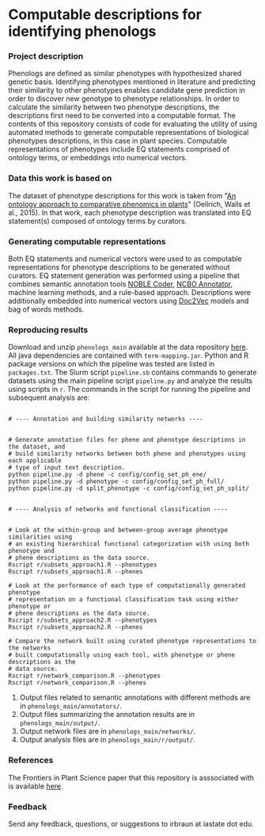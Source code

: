 # Computable descriptions for identifying phenologs

### Project description
Phenologs are defined as similar phenotypes with hypothesized shared genetic basis. Identifying phenotypes mentioned in literature and predicting their similarity to other phenotypes enables candidate gene prediction in order to discover new genotype to phenotype relationships. In order to calculate the similarity between two phenotype descriptions, the descriptions first need to be converted into a computable format. The contents of this repository consists of code for evaluating the utility of using automated methods to generate computable representations of biological phenotypes descriptions, in this case in plant species. Computable representations of phenotypes include EQ statements comprised of ontology terms, or embeddings into numerical vectors.

### Data this work is based on 
The dataset of phenotype descriptions for this work is taken from "[An ontology approach to comparative phenomics in plants][4]" (Oellrich, Walls et al., 2015). In that work, each phenotype description was translated into EQ statement(s) composed of ontology terms by curators.

### Generating computable representations
Both EQ statements and numerical vectors were used to as computable representations for phenotype descriptions to be generated without curators. EQ statement generation was performed using a pipeline that combines semantic annotation tools [NOBLE Coder][2], [NCBO Annotator][1], machine learning methods, and a rule-based approach. Descriptions were additionally embedded into numerical vectors using [Doc2Vec][6] models and bag of words methods.

### Reproducing results
Download and unzip `phenologs_main` available at the data repository [here][7]. All java dependencies are contained with `term-mapping.jar`. Python and R package versions on which the pipeline was tested are listed in `packages.txt`. The Slurm script `pipeline.sb` contains commands to generate datasets using the main pipeline script `pipeline.py` and analyze the results using scripts in `r`. The commands in the script for running the pipeline and subsequent analysis are:
```

# ---- Annotation and building similarity networks ----


# Generate annotation files for phene and phenotype descriptions in the dataset, and 
# build similarity networks between both phene and phenotypes using each applicable
# type of input text description.
python pipeline.py -d phene -c config/config_set_ph_ene/
python pipeline.py -d phenotype -c config/config_set_ph_full/
python pipeline.py -d split_phenotype -c config/config_set_ph_split/


# ---- Analysis of networks and functional classification ----


# Look at the within-group and between-group average phenotype similarities using
# an existing hierarchical functional categorization with using both phenotype and
# phene descriptions as the data source.
Rscript r/subsets_approach1.R --phenotypes
Rscript r/subsets_approach1.R --phenes

# Look at the performance of each type of computationally generated phenotype 
# representation on a functional classification task using either phenotype or
# phene descriptions as the data source.
Rscript r/subsets_approach2.R --phenotypes
Rscript r/subsets_approach2.R --phenes

# Compare the network built using curated phenotype representations to the networks
# built computationally using each tool, with phenotype or phene descriptions as the 
# data source.
Rscript r/network_comparison.R --phenotypes
Rscript r/network_comparison.R --phenes

```
1. Output files related to semantic annotations with different methods are in `phenologs_main/annotators/`.
2. Output files summarizing the annotation results are in `phenologs_main/output/`.
3. Output network files are in `phenologs_main/networks/`.
4. Output analysis files are in `phenologs_main/r/output/`.

### References
The Frontiers in Plant Science paper that this repository is asssociated with is available [here][8].

### Feedback
Send any feedback, questions, or suggestions to irbraun at iastate dot edu.





[1]: http://bioportal.bioontology.org/annotator
[2]: http://noble-tools.dbmi.pitt.edu/
[3]: https://github.com/jhlau/doc2vec
[4]: https://plantmethods.biomedcentral.com/articles/10.1186/s13007-015-0053-y
[5]: https://stanfordnlp.github.io/CoreNLP/
[6]: https://cs.stanford.edu/~quocle/paragraph_vector.pdf
[7]: https://doi.org/10.5281/zenodo.3255020
[8]: https://doi.org/10.3389/fpls.2019.01629
